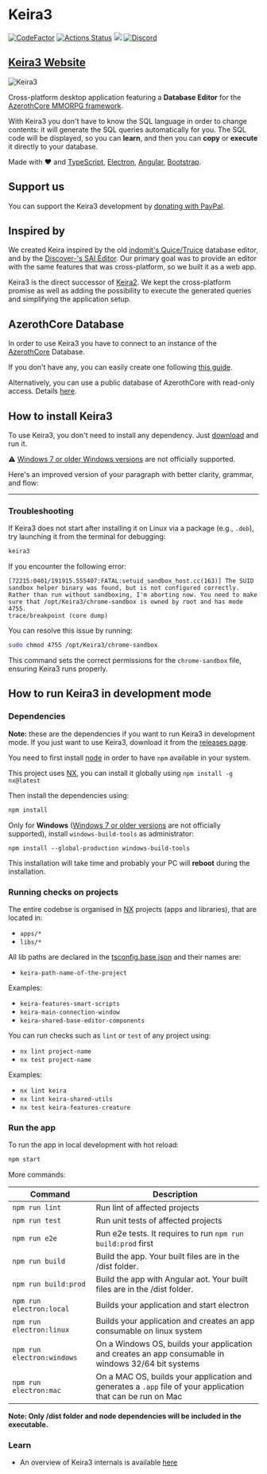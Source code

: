 # Keira3

[![CodeFactor](https://www.codefactor.io/repository/github/azerothcore/keira3/badge)](https://www.codefactor.io/repository/github/azerothcore/keira3)
[![Actions Status](https://github.com/azerothcore/Keira3/workflows/main/badge.svg)](https://github.com/azerothcore/Keira3/actions)
<a href="https://www.paypal.me/francesco92dev" target="_blank"><img src="https://img.shields.io/badge/Donate-PayPal-ff3f59.svg"/></a>
[![Discord](https://img.shields.io/discord/217589275766685707.svg)](https://discordapp.com/channels/217589275766685707/536630256048799744)

## [Keira3 Website](https://www.azerothcore.org/Keira3/)

![Keira3](https://raw.githubusercontent.com/azerothcore/Keira3/master/screenshot.png)


Cross-platform desktop application featuring a **Database Editor** for the [AzerothCore MMORPG framework](http://www.azerothcore.org).

With Keira3 you don't have to know the SQL language in order to change contents: it will generate the SQL queries automatically for you. The SQL code will be displayed, so you can **learn**, and then you can **copy** or **execute** it directly to your database.

Made with ❤ and [TypeScript](http://www.typescriptlang.org/), [Electron](https://electronjs.org/), [Angular](https://angular.io/), [Bootstrap](https://getbootstrap.com/).

## Support us

You can support the Keira3 development by [donating with PayPal](https://www.paypal.me/francesco92dev).

## Inspired by

We created Keira inspired by the old [indomit's Quice/Truice](https://github.com/indomit/quice) database editor, and by the [Discover-'s SAI Editor](https://github.com/jasperrietrae/SAI-Editor). Our primary goal was to provide an editor with the same features that was cross-platform, so we built it as a web app.

Keira3 is the direct successor of [Keira2](https://github.com/Helias/Keira2). We kept the cross-platform promise as well as adding the possibility to execute the generated queries and simplifying the application setup.

## AzerothCore Database

In order to use Keira3 you have to connect to an instance of the [AzerothCore](https://github.com/azerothcore/azerothcore-wotlk) Database.

If you don't have any, you can easily create one following [this guide](http://www.azerothcore.org/wiki/database-only-quick-setup).

Alternatively, you can use a public database of AzerothCore with read-only access. Details [here](https://github.com/azerothcore/forum/issues/84).

## How to install Keira3

To use Keira3, you don't need to install any dependency. Just [download](https://github.com/azerothcore/Keira3/releases) and run it.

:warning: [Windows 7 or older Windows versions](https://github.com/azerothcore/Keira3/issues/2212) are not officially supported.

Here's an improved version of your paragraph with better clarity, grammar, and flow:  

---

### Troubleshooting

If Keira3 does not start after installing it on Linux via a package (e.g., `.deb`), try launching it from the terminal for debugging:  

```bash
keira3
```

If you encounter the following error:  

```
[72215:0401/191915.555407:FATAL:setuid_sandbox_host.cc(163)] The SUID sandbox helper binary was found, but is not configured correctly. Rather than run without sandboxing, I'm aborting now. You need to make sure that /opt/Keira3/chrome-sandbox is owned by root and has mode 4755.
trace/breakpoint (core dump)
```  

You can resolve this issue by running:  

```bash
sudo chmod 4755 /opt/Keira3/chrome-sandbox
```  

This command sets the correct permissions for the `chrome-sandbox` file, ensuring Keira3 runs properly.  

## How to run Keira3 in development mode

### Dependencies

**Note:** these are the dependencies if you want to run Keira3 in development mode. If you just want to use Keira3, download it from the [releases page](https://github.com/azerothcore/Keira3/releases).

You need to first install [node](https://nodejs.org) in order to have `npm` available in your system.

This project uses [NX](https://nx.dev/), you can install it globally using `npm install -g nx@latest`

Then install the dependencies using:

``` bash
npm install
```

Only for **Windows** ([Windows 7 or older versions](https://github.com/azerothcore/Keira3/issues/2212) are not officially supported), install `windows-build-tools` as administrator:
```
npm install --global-production windows-build-tools
```
This installation will take time and probably your PC will **reboot** during the installation.

### Running checks on projects

The entire codebse is organised in [NX](https://nx.dev/) projects (apps and libraries), that are located in:

- `apps/*`
- `libs/*`

All lib paths are declared in the [tsconfig.base.json](https://github.com/azerothcore/Keira3/blob/master/tsconfig.base.json) and their names are:

- `keira-path-name-of-the-project`

Examples:

- `keira-features-smart-scripts`
- `keira-main-connection-window`
- `keira-shared-base-editor-components`

You can run checks such as `lint` or `test` of any project using:

- `nx lint project-name`
- `nx test project-name`

Examples:

- `nx lint keira`
- `nx lint keira-shared-utils`
- `nx test keira-features-creature`

### Run the app

To run the app in local development with hot reload:

```bash
npm start
```

More commands:

| Command                    | Description                                                                                                 |
|----------------------------|-------------------------------------------------------------------------------------------------------------|
| `npm run lint`             | Run lint of affected projects                                                                               |
| `npm run test`             | Run unit tests of affected projects                                                                         |
| `npm run e2e`              | Run e2e tests. It requires to run `npm run build:prod` first                                                |
| `npm run build`            | Build the app. Your built files are in the /dist folder.                                                    |
| `npm run build:prod`       | Build the app with Angular aot. Your built files are in the /dist folder.                                   |
| `npm run electron:local`   | Builds your application and start electron                                                                  
| `npm run electron:linux`   | Builds your application and creates an app consumable on linux system                                       |
| `npm run electron:windows` | On a Windows OS, builds your application and creates an app consumable in windows 32/64 bit systems         |
| `npm run electron:mac`     | On a MAC OS, builds your application and generates a `.app` file of your application that can be run on Mac |

**Note: Only /dist folder and node dependencies will be included in the executable.**

### Learn

- An overview of Keira3 internals is available [here](https://www.azerothcore.org/wiki/keira3-internals)
